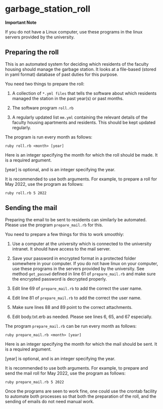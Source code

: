 # garbage_station_roll

**Important Note**

If you do not have a Linux computer, use these programs in the linux
servers provided by the university.

## Preparing the roll

This is an automated system for deciding which residents of
the faculty housing should manage the garbage station. It looks at
a file-based (stored in yaml format) database of past duties for
this purpose.

You need two things to prepare the roll:

1. A collection of `*.yml files` that tells the software about 
which residents managed the station in the past year(s) or past months.


2. The software program `roll.rb`

3. A regularly updated list `mm.yml` containing the relevant details
of the faculty housing apartments and residents.  This should be
kept updated regularly.

The program is run every month as follows:

`ruby roll.rb <month> [year]`

Here <month> is an integer specifying the month for which the roll should
be made. It is a required argument.

[year] is optional, and is an integer specifying the year.

It is recommended to use both arguments. For example, to prepare
a roll for May 2022, use the program as follows:

`ruby roll.rb 5 2022`

## Sending the mail

Preparing the email to be sent to residents can similarly be automated. 
Please use the program `prepare_mail.rb` for this.

You need to prepare a few things for this to work smoothly:

1. Use a computer at the university which is connected to the
   university intranet. It should have access to the mail server.

2.  Save your password in encrypted format in a protected folder
  somewhere in your computer. If you do not have linux on your
  computer, use these programs in the servers provided by the
  university. See method `get_passwd` defined in line 61 of `prepare_mail.rb`
  and make sure the encrypted password is decrypted properly.

3. Edit line 69 of `prepare_mail.rb` to add the correct the user name.

4. Edit line 81 of `prepare_mail.rb` to add the correct the user name.

5. Make sure lines 88 and 89 point to the correct attachments.

6. Edit body.txt.erb as needed. Please see lines 6, 65, and 67
   especially.

The program `prepare_mail.rb` can be run every month as follows:

`ruby prepare_mail.rb <month> [year]`

Here <month> is an integer specifying the month for which the mail should
be sent. It is a required argument.

[year] is optional, and is an integer specifying the year.

It is recommended to use both arguments. For example, to prepare
and send the mail roll for May 2022, use the program as follows:

`ruby prepare_mail.rb 5 2022`

Once the programs are seen to work fine, one could use the crontab
facility to automate both processes so that both the preparation
of the roll, and the sending of emails do not need manual work.
